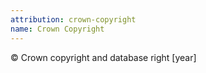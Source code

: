 ```yaml
---
attribution: crown-copyright
name: Crown Copyright
---
```


© Crown copyright and database right [year]
